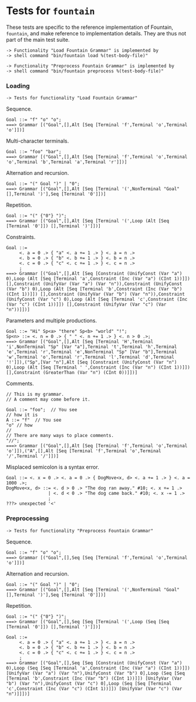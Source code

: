 Tests for `fountain`
====================

These tests are specific to the reference implementation
of Fountain, `fountain`, and make reference to implementation
details.  They are thus not part of the main test suite.

    -> Functionality "Load Fountain Grammar" is implemented by
    -> shell command "bin/fountain load %(test-body-file)"

    -> Functionality "Preprocess Fountain Grammar" is implemented by
    -> shell command "bin/fountain preprocess %(test-body-file)"

### Loading

    -> Tests for functionality "Load Fountain Grammar"

Sequence.

    Goal ::= "f" "o" "o";
    ===> Grammar [("Goal",[],Alt [Seq [Terminal 'f',Terminal 'o',Terminal 'o']])]

Multi-character terminals.

    Goal ::= "foo" "bar";
    ===> Grammar [("Goal",[],Alt [Seq [Terminal 'f',Terminal 'o',Terminal 'o',Terminal 'b',Terminal 'a',Terminal 'r']])]

Alternation and recursion.

    Goal ::= "(" Goal ")" | "0";
    ===> Grammar [("Goal",[],Alt [Seq [Terminal '(',NonTerminal "Goal" [],Terminal ')'],Seq [Terminal '0']])]

Repetition.

    Goal ::= "(" {"0"} ")";
    ===> Grammar [("Goal",[],Alt [Seq [Terminal '(',Loop (Alt [Seq [Terminal '0']]) [],Terminal ')']])]

Constraints.

    Goal ::=
         <. a = 0 .> { "a" <. a += 1 .> } <. a = n .>
         <. b = 0 .> { "b" <. b += 1 .> } <. b = n .>
         <. c = 0 .> { "c" <. c += 1 .> } <. c = n .>
         ;
    ===> Grammar [("Goal",[],Alt [Seq [Constraint (UnifyConst (Var "a") 0),Loop (Alt [Seq [Terminal 'a',Constraint (Inc (Var "a") (CInt 1))]]) [],Constraint (UnifyVar (Var "a") (Var "n")),Constraint (UnifyConst (Var "b") 0),Loop (Alt [Seq [Terminal 'b',Constraint (Inc (Var "b") (CInt 1))]]) [],Constraint (UnifyVar (Var "b") (Var "n")),Constraint (UnifyConst (Var "c") 0),Loop (Alt [Seq [Terminal 'c',Constraint (Inc (Var "c") (CInt 1))]]) [],Constraint (UnifyVar (Var "c") (Var "n"))]])]

Parameters and multiple productions.

    Goal ::= "Hi" Sp<a> "there" Sp<b> "world" "!";
    Sp<n> ::= <. n = 0 .> { " " <. n += 1 .> } <. n > 0 .>;
    ===> Grammar [("Goal",[],Alt [Seq [Terminal 'H',Terminal 'i',NonTerminal "Sp" [Var "a"],Terminal 't',Terminal 'h',Terminal 'e',Terminal 'r',Terminal 'e',NonTerminal "Sp" [Var "b"],Terminal 'w',Terminal 'o',Terminal 'r',Terminal 'l',Terminal 'd',Terminal '!']]),("Sp",[Var "n"],Alt [Seq [Constraint (UnifyConst (Var "n") 0),Loop (Alt [Seq [Terminal ' ',Constraint (Inc (Var "n") (CInt 1))]]) [],Constraint (GreaterThan (Var "n") (CInt 0))]])]

Comments.

    // This is my grammar.
    // A comment may come before it.
    
    Goal ::= "foo";  // You see
    // how it is
    A ::= "f"  // You see
    "o" // how
    //
    // There are many ways to place comments.
    "//";
    ===> Grammar [("Goal",[],Alt [Seq [Terminal 'f',Terminal 'o',Terminal 'o']]),("A",[],Alt [Seq [Terminal 'f',Terminal 'o',Terminal '/',Terminal '/']])]

Misplaced semicolon is a syntax error.

    Goal ::= <. x = 0 .> <. a = 0 .> { DogMove<x, d> <. a += 1 .> } <. a = 1000 .>;
    DogMove<x, d> ::= <. d > 0 .> "The dog ran away." #10; <. x += 1 .>
                    | <. d < 0 .> "The dog came back." #10; <. x -= 1 .>
                    ;
    ???> unexpected '<'

### Preprocessing

    -> Tests for functionality "Preprocess Fountain Grammar"

Sequence.

    Goal ::= "f" "o" "o";
    ===> Grammar [("Goal",[],Seq [Seq [Terminal 'f',Terminal 'o',Terminal 'o']])]

Alternation and recursion.

    Goal ::= "(" Goal ")" | "0";
    ===> Grammar [("Goal",[],Alt [Seq [Terminal '(',NonTerminal "Goal" [],Terminal ')'],Seq [Terminal '0']])]

Repetition.

    Goal ::= "(" {"0"} ")";
    ===> Grammar [("Goal",[],Seq [Seq [Terminal '(',Loop (Seq [Seq [Terminal '0']]) [],Terminal ')']])]

    Goal ::=
         <. a = 0 .> { "a" <. a += 1 .> } <. a = n .>
         <. b = 0 .> { "b" <. b += 1 .> } <. b = n .>
         <. c = 0 .> { "c" <. c += 1 .> } <. c = n .>
         ;
    ===> Grammar [("Goal",[],Seq [Seq [Constraint (UnifyConst (Var "a") 0),Loop (Seq [Seq [Terminal 'a',Constraint (Inc (Var "a") (CInt 1))]]) [UnifyVar (Var "a") (Var "n"),UnifyConst (Var "b") 0],Loop (Seq [Seq [Terminal 'b',Constraint (Inc (Var "b") (CInt 1))]]) [UnifyVar (Var "b") (Var "n"),UnifyConst (Var "c") 0],Loop (Seq [Seq [Terminal 'c',Constraint (Inc (Var "c") (CInt 1))]]) [UnifyVar (Var "c") (Var "n")]]])]
